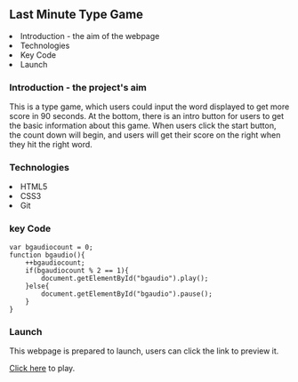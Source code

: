 
<h2>Last Minute Type Game</h2>

<li>Introduction - the aim of the webpage</li>
<li>Technologies</li>
<li>Key Code</li>
<li>Launch</li>

<h3>Introduction - the project's aim</h3>
<p>
    This is a type game, which users could input the word displayed to get more score in 90 seconds. At the bottom, there is an intro button for users to get the basic information about this game. When users click the start button, the count down will begin, and users will get their score on the right when they hit the right word.
</p>


<h3>Technologies</h3>
<li>HTML5</li>
<li>CSS3</li>
<li>Git</li>

<h3>key Code</h3>

```
var bgaudiocount = 0;
function bgaudio(){       
    ++bgaudiocount;
    if(bgaudiocount % 2 == 1){   
        document.getElementById("bgaudio").play();      
    }else{
        document.getElementById("bgaudio").pause();
    } 
}
```

<h3>Launch</h3>
<p>This webpage is prepared to launch, users can click the link to preview it.</p>
<a href="https://bricklai.github.io/Last-Minute-Type-Game/index.html">Click here</a> to play.

